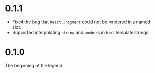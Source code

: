 # 0.1.1

- Fixed the bug that `React.Fragment` could not be rendered in a named slot.
- Supported interpolating `string` and `number`s in `html` template strings.

# 0.1.0

The beginning of the legend
